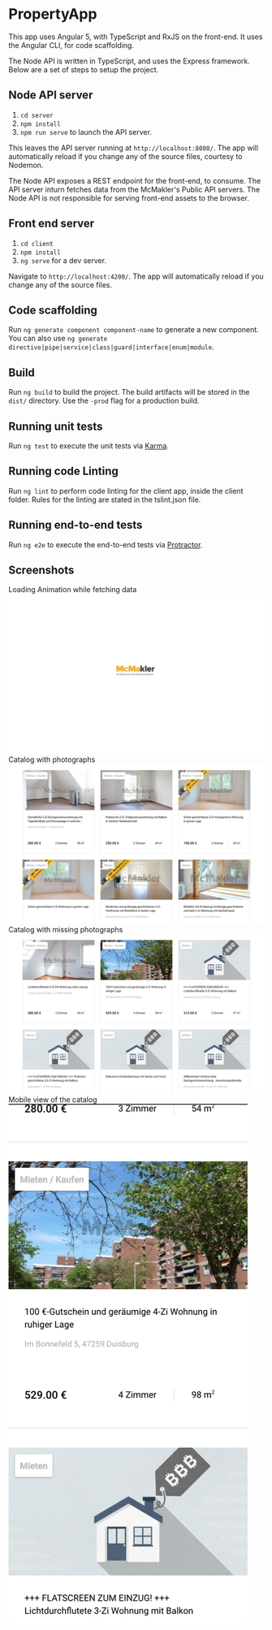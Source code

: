 # PropertyApp

This app uses Angular 5, with TypeScript and RxJS on the front-end.
It uses the Angular CLI, for code scaffolding.

The Node API is written in TypeScript, and uses the Express framework.
Below are a set of steps to setup the project.

## Node API server

1) `cd server`
2) `npm install`
3) `npm run serve` to launch the API server. 

This leaves the API server running at `http://localhost:8080/`. The app will automatically reload if you change any of the source files, courtesy to Nodemon.

The Node API exposes a REST endpoint for the front-end, to consume. The API server inturn fetches data from the McMakler's Public API servers. The Node API is not responsible for serving front-end assets to the browser.

## Front end server

1) `cd client`
2) `npm install`
3) `ng serve` for a dev server. 

Navigate to `http://localhost:4200/`. The app will automatically reload if you change any of the source files.

## Code scaffolding

Run `ng generate component component-name` to generate a new component. You can also use `ng generate directive|pipe|service|class|guard|interface|enum|module`.

## Build

Run `ng build` to build the project. The build artifacts will be stored in the `dist/` directory. Use the `-prod` flag for a production build.

## Running unit tests

Run `ng test` to execute the unit tests via [Karma](https://karma-runner.github.io).

## Running code Linting

Run `ng lint` to perform code linting for the client app, inside the client folder. Rules for the linting are stated in the tslint.json file.

## Running end-to-end tests

Run `ng e2e` to execute the end-to-end tests via [Protractor](http://www.protractortest.org/).

## Screenshots
Loading Animation while fetching data
![Screen](https://raw.githubusercontent.com/nikilok/PropertyApp/master/screenshots/loading.png)
Catalog with photographs
![Screen](https://raw.githubusercontent.com/nikilok/PropertyApp/master/screenshots/catalog.png)
Catalog with missing photographs
![Screen](https://raw.githubusercontent.com/nikilok/PropertyApp/master/screenshots/catalog-without-images.png)
Mobile view of the catalog
![Screen](https://raw.githubusercontent.com/nikilok/PropertyApp/master/screenshots/responsive-view.png)